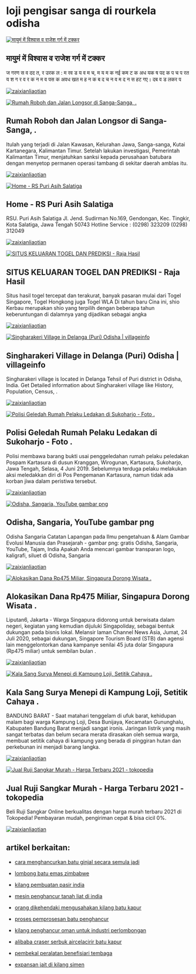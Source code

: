 # loji pengisar sanga di rourkela odisha
<a href="https://mnn.zoosnet.net/LR/Chatpre.aspx?id=MNN94995150&p=https://topgrinding.com/" target="_blank">![मायुमं में विश्वास व राजेश गर्ग में टक्कर](https://github.com/technlg/images/blob/main/36.jpg)</a>
## मायुमं में विश्वास व राजेश गर्ग में टक्कर
ज गरण स व दद त, र उरक ल : म रव ड य व म च, म य म क नई कम ट क अध यक ष पद क प च प रत य श ग र व र क न म व पस क अवध खत म ह न क ब द च न व म द न स हट गए। दब व ड लकर प 
<a href="https://mnn.zoosnet.net/LR/Chatpre.aspx?id=MNN94995150&p=https://topgrinding.com/" target="_blank"><img src="https://github.com/technlg/images/raw/main/chat11.jpg" alt="zaixianliaotian"/></a><a href="//whatsapp.shibangsoft.com/WhatsApp.php" ><img src="https://github.com/technlg/images/raw/main/chat11.png" alt=""></a>
<a href="https://mnn.zoosnet.net/LR/Chatpre.aspx?id=MNN94995150&p=https://topgrinding.com/" target="_blank">![Rumah Roboh dan Jalan Longsor di Sanga-Sanga, .](https://github.com/technlg/images/blob/main/22.jpg)</a>
## Rumah Roboh dan Jalan Longsor di Sanga-Sanga, .
Itulah yang terjadi di Jalan Kawasan, Kelurahan Jawa, Sanga-sanga, Kutai Kartanegara, Kalimantan Timur. Setelah lakukan investigasi, Pemerintah Kalimantan Timur, menjatuhkan sanksi kepada perusahaan batubara dengan menyetop permanen operasi tambang di sekitar daerah amblas itu.
<a href="https://mnn.zoosnet.net/LR/Chatpre.aspx?id=MNN94995150&p=https://topgrinding.com/" target="_blank"><img src="https://github.com/technlg/images/raw/main/chat11.jpg" alt="zaixianliaotian"/></a><a href="//whatsapp.shibangsoft.com/WhatsApp.php" ><img src="https://github.com/technlg/images/raw/main/chat11.png" alt=""></a>
<a href="https://mnn.zoosnet.net/LR/Chatpre.aspx?id=MNN94995150&p=https://topgrinding.com/" target="_blank">![Home - RS Puri Asih Salatiga](https://github.com/technlg/images/blob/main/27.jpg)</a>
## Home - RS Puri Asih Salatiga
RSU. Puri Asih Salatiga Jl. Jend. Sudirman No.169, Gendongan, Kec. Tingkir, Kota Salatiga, Jawa Tengah 50743 Hotline Service : (0298) 323209 (0298) 312049
<a href="https://mnn.zoosnet.net/LR/Chatpre.aspx?id=MNN94995150&p=https://topgrinding.com/" target="_blank"><img src="https://github.com/technlg/images/raw/main/chat11.jpg" alt="zaixianliaotian"/></a><a href="//whatsapp.shibangsoft.com/WhatsApp.php" ><img src="https://github.com/technlg/images/raw/main/chat11.png" alt=""></a>
<a href="https://mnn.zoosnet.net/LR/Chatpre.aspx?id=MNN94995150&p=https://topgrinding.com/" target="_blank">![SITUS KELUARAN TOGEL DAN PREDIKSI - Raja Hasil](https://github.com/technlg/images/blob/main/14.jpg)</a>
## SITUS KELUARAN TOGEL DAN PREDIKSI - Raja Hasil
Situs hasil togel tercepat dan terakurat, banyak pasaran mulai dari Togel Singapore, Togel Hongkong juga Togel WLA Di tahun baru Cina ini, shio Kerbau merupakan shio yang terpilih dengan beberapa tahun keberuntungan di dalamnya yang dijadikan sebagai angka 
<a href="https://mnn.zoosnet.net/LR/Chatpre.aspx?id=MNN94995150&p=https://topgrinding.com/" target="_blank"><img src="https://github.com/technlg/images/raw/main/chat11.jpg" alt="zaixianliaotian"/></a><a href="//whatsapp.shibangsoft.com/WhatsApp.php" ><img src="https://github.com/technlg/images/raw/main/chat11.png" alt=""></a>
<a href="https://mnn.zoosnet.net/LR/Chatpre.aspx?id=MNN94995150&p=https://topgrinding.com/" target="_blank">![Singharakeri Village in Delanga (Puri) Odisha | villageinfo](https://github.com/technlg/images/blob/main/29.jpg)</a>
## Singharakeri Village in Delanga (Puri) Odisha | villageinfo
Singharakeri village is located in Delanga Tehsil of Puri district in Odisha, India. Get Detailed information about Singharakeri village like History, Population, Census, .
<a href="https://mnn.zoosnet.net/LR/Chatpre.aspx?id=MNN94995150&p=https://topgrinding.com/" target="_blank"><img src="https://github.com/technlg/images/raw/main/chat11.jpg" alt="zaixianliaotian"/></a><a href="//whatsapp.shibangsoft.com/WhatsApp.php" ><img src="https://github.com/technlg/images/raw/main/chat11.png" alt=""></a>
<a href="https://mnn.zoosnet.net/LR/Chatpre.aspx?id=MNN94995150&p=https://topgrinding.com/" target="_blank">![Polisi Geledah Rumah Pelaku Ledakan di Sukoharjo - Foto .](https://github.com/technlg/images/blob/main/56.jpg)</a>
## Polisi Geledah Rumah Pelaku Ledakan di Sukoharjo - Foto .
Polisi membawa barang bukti usai penggeledahan rumah pelaku peledakan Pospam Kartasura di dusun Kranggan, Wirogunan, Kartasura, Sukoharjo, Jawa Tengah, Selasa, 4 Juni 2019. Sebelumnya terduga pelaku melakukan aksi meledakkan diri di Pos Pengemanan Kartasura, namun tidak ada korban jiwa dalam peristiwa tersebut.
<a href="https://mnn.zoosnet.net/LR/Chatpre.aspx?id=MNN94995150&p=https://topgrinding.com/" target="_blank"><img src="https://github.com/technlg/images/raw/main/chat11.jpg" alt="zaixianliaotian"/></a><a href="//whatsapp.shibangsoft.com/WhatsApp.php" ><img src="https://github.com/technlg/images/raw/main/chat11.png" alt=""></a>
<a href="https://mnn.zoosnet.net/LR/Chatpre.aspx?id=MNN94995150&p=https://topgrinding.com/" target="_blank">![Odisha, Sangaria, YouTube gambar png](https://github.com/technlg/images/blob/main/8.jpg)</a>
## Odisha, Sangaria, YouTube gambar png
Odisha Sangaria Catatan Lapangan pada Ilmu pengetahuan & Alam Gambar Evolusi Manusia dan Prasejarah - gambar png: gratis Odisha, Sangaria, YouTube, Tajam, India Apakah Anda mencari gambar transparan logo, kaligrafi, siluet di Odisha, Sangaria 
<a href="https://mnn.zoosnet.net/LR/Chatpre.aspx?id=MNN94995150&p=https://topgrinding.com/" target="_blank"><img src="https://github.com/technlg/images/raw/main/chat11.jpg" alt="zaixianliaotian"/></a><a href="//whatsapp.shibangsoft.com/WhatsApp.php" ><img src="https://github.com/technlg/images/raw/main/chat11.png" alt=""></a>
<a href="https://mnn.zoosnet.net/LR/Chatpre.aspx?id=MNN94995150&p=https://topgrinding.com/" target="_blank">![Alokasikan Dana Rp475 Miliar, Singapura Dorong Wisata .](https://github.com/technlg/images/blob/main/9.jpg)</a>
## Alokasikan Dana Rp475 Miliar, Singapura Dorong Wisata .
Liputan6, Jakarta - Warga Singapura didorong untuk berwisata dalam negeri, kegiatan yang kemudian dijuluki Singapoliday, sebagai bentuk dukungan pada bisnis lokal. Melansir laman Channel News Asia, Jumat, 24 Juli 2020, sebagai dukungan, Singapore Tourism Board (STB) dan agensi lain menggelontorkan dana kampanye senilai 45 juta dolar Singapura (Rp475 miliar) untuk sembilan bulan .
<a href="https://mnn.zoosnet.net/LR/Chatpre.aspx?id=MNN94995150&p=https://topgrinding.com/" target="_blank"><img src="https://github.com/technlg/images/raw/main/chat11.jpg" alt="zaixianliaotian"/></a><a href="//whatsapp.shibangsoft.com/WhatsApp.php" ><img src="https://github.com/technlg/images/raw/main/chat11.png" alt=""></a>
<a href="https://mnn.zoosnet.net/LR/Chatpre.aspx?id=MNN94995150&p=https://topgrinding.com/" target="_blank">![Kala Sang Surya Menepi di Kampung Loji, Setitik Cahaya .](https://github.com/technlg/images/blob/main/65.jpg)</a>
## Kala Sang Surya Menepi di Kampung Loji, Setitik Cahaya .
BANDUNG BARAT - Saat matahari tenggelam di ufuk barat, kehidupan malam bagi warga Kampung Loji, Desa Bunijaya, Kecamatan Gununghalu, Kabupaten Bandung Barat menjadi sangat ironis. Jaringan listrik yang masih sangat terbatas dan belum secara merata dirasakan oleh semua warga, membuat setitik cahaya di kampung yang berada di pinggiran hutan dan perkebunan ini menjadi barang langka.
<a href="https://mnn.zoosnet.net/LR/Chatpre.aspx?id=MNN94995150&p=https://topgrinding.com/" target="_blank"><img src="https://github.com/technlg/images/raw/main/chat11.jpg" alt="zaixianliaotian"/></a><a href="//whatsapp.shibangsoft.com/WhatsApp.php" ><img src="https://github.com/technlg/images/raw/main/chat11.png" alt=""></a>
<a href="https://mnn.zoosnet.net/LR/Chatpre.aspx?id=MNN94995150&p=https://topgrinding.com/" target="_blank">![Jual Ruji Sangkar Murah - Harga Terbaru 2021 - tokopedia](https://github.com/technlg/images/blob/main/59.jpg)</a>
## Jual Ruji Sangkar Murah - Harga Terbaru 2021 - tokopedia
Beli Ruji Sangkar Online berkualitas dengan harga murah terbaru 2021 di Tokopedia! Pembayaran mudah, pengiriman cepat & bisa cicil 0%.
<a href="https://mnn.zoosnet.net/LR/Chatpre.aspx?id=MNN94995150&p=https://topgrinding.com/" target="_blank"><img src="https://github.com/technlg/images/raw/main/chat11.jpg" alt="zaixianliaotian"/></a><a href="//whatsapp.shibangsoft.com/WhatsApp.php" ><img src="https://github.com/technlg/images/raw/main/chat11.png" alt=""></a>
## artikel berkaitan:
* [cara menghancurkan batu ginjal secara semula jadi](cara%20menghancurkan%20batu%20ginjal%20secara%20semula%20jadi.md)
* [lombong batu emas zimbabwe](lombong%20batu%20emas%20zimbabwe.md)
* [kilang pembuatan pasir india](kilang%20pembuatan%20pasir%20india.md)
* [mesin penghancur tanah liat di india](mesin%20penghancur%20tanah%20liat%20di%20india.md)
* [orang dikehendaki mengusahakan kilang batu kapur](orang%20dikehendaki%20mengusahakan%20kilang%20batu%20kapur.md)
* [proses pemprosesan batu penghancur](proses%20pemprosesan%20batu%20penghancur.md)
* [kilang penghancur oman untuk industri perlombongan](kilang%20penghancur%20oman%20untuk%20industri%20perlombongan.md)
* [alibaba craser serbuk aircelacirir batu kapur](alibaba%20craser%20serbuk%20aircelacirir%20batu%20kapur.md)
* [pembekal peralatan benefisiari tembaga](pembekal%20peralatan%20benefisiari%20tembaga.md)
* [expansan jait di kilang simen](expansan%20jait%20di%20kilang%20simen.md)
